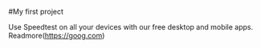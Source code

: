#My first project


Use Speedtest on all your devices with our free desktop and mobile apps.
Readmore(https://goog.com)